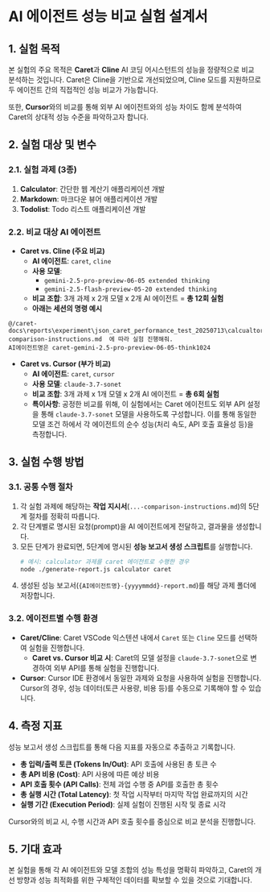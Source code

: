 # AI 에이전트 성능 비교 실험 설계서

## 1. 실험 목적

본 실험의 주요 목적은 **Caret**과 **Cline** AI 코딩 어시스턴트의 성능을 정량적으로 비교 분석하는 것입니다. Caret은 Cline을 기반으로 개선되었으며, Cline 모드를 지원하므로 두 에이전트 간의 직접적인 성능 비교가 가능합니다.

또한, **Cursor**와의 비교를 통해 외부 AI 에이전트와의 성능 차이도 함께 분석하여 Caret의 상대적 성능 수준을 파악하고자 합니다.

## 2. 실험 대상 및 변수

### 2.1. 실험 과제 (3종)

1.  **Calculator**: 간단한 웹 계산기 애플리케이션 개발
2.  **Markdown**: 마크다운 뷰어 애플리케이션 개발
3.  **Todolist**: Todo 리스트 애플리케이션 개발

### 2.2. 비교 대상 AI 에이전트

*   **Caret vs. Cline (주요 비교)**
    *   **AI 에이전트**: `caret`, `cline`
    *   **사용 모델**:
        *   `gemini-2.5-pro-preview-06-05 extended thinking`
        *   `gemini-2.5-flash-preview-05-20 extended thinking`
    *   **비교 조합**: 3개 과제 x 2개 모델 x 2개 AI 에이전트 = **총 12회 실험**
    *   **아래는 세션의 명령 예시**
```
@/caret-docs\reports\experiment\json_caret_performance_test_20250713\calcualtor-comparison-instructions.md  에 따라 실험 진행해줘.
AI에이전트명은 caret-gemini-2.5-pro-preview-06-05-think1024
```

*   **Caret vs. Cursor (부가 비교)**
    *   **AI 에이전트**: `caret`, `cursor`
    *   **사용 모델**: `claude-3.7-sonet`
    *   **비교 조합**: 3개 과제 x 1개 모델 x 2개 AI 에이전트 = **총 6회 실험**
    *   **특이사항**: 공정한 비교를 위해, 이 실험에서는 Caret 에이전트도 외부 API 설정을 통해 `claude-3.7-sonet` 모델을 사용하도록 구성합니다. 이를 통해 동일한 모델 조건 하에서 각 에이전트의 순수 성능(처리 속도, API 호출 효율성 등)을 측정합니다.

## 3. 실험 수행 방법

### 3.1. 공통 수행 절차

1.  각 실험 과제에 해당하는 **작업 지시서**(`...-comparison-instructions.md`)의 5단계 절차를 정확히 따릅니다.
2.  각 단계별로 명시된 요청(prompt)을 AI 에이전트에게 전달하고, 결과물을 생성합니다.
3.  모든 단계가 완료되면, 5단계에 명시된 **성능 보고서 생성 스크립트**를 실행합니다.
    ```bash
    # 예시: calculator 과제를 caret 에이전트로 수행한 경우
    node ./generate-report.js calculator caret
    ```
4.  생성된 성능 보고서(`{AI에이전트명}-{yyyymmdd}-report.md`)를 해당 과제 폴더에 저장합니다.

### 3.2. 에이전트별 수행 환경

*   **Caret/Cline**: Caret VSCode 익스텐션 내에서 `Caret` 또는 `Cline` 모드를 선택하여 실험을 진행합니다.
    *   **Caret vs. Cursor 비교 시**: Caret의 모델 설정을 `claude-3.7-sonet`으로 변경하여 외부 API를 통해 실험을 진행합니다.
*   **Cursor**: Cursor IDE 환경에서 동일한 과제와 요청을 사용하여 실험을 진행합니다. Cursor의 경우, 성능 데이터(토큰 사용량, 비용 등)를 수동으로 기록해야 할 수 있습니다.

## 4. 측정 지표

성능 보고서 생성 스크립트를 통해 다음 지표를 자동으로 추출하고 기록합니다.

*   **총 입력/출력 토큰 (Tokens In/Out)**: API 호출에 사용된 총 토큰 수
*   **총 API 비용 (Cost)**: API 사용에 따른 예상 비용
*   **API 호출 횟수 (API Calls)**: 전체 과업 수행 중 API를 호출한 총 횟수
*   **총 실행 시간 (Total Latency)**: 첫 작업 시작부터 마지막 작업 완료까지의 시간
*   **실행 기간 (Execution Period)**: 실제 실험이 진행된 시작 및 종료 시각

Cursor와의 비교 시, 수행 시간과 API 호출 횟수를 중심으로 비교 분석을 진행합니다.

## 5. 기대 효과

본 실험을 통해 각 AI 에이전트와 모델 조합의 성능 특성을 명확히 파악하고, Caret의 개선 방향과 성능 최적화를 위한 구체적인 데이터를 확보할 수 있을 것으로 기대합니다.

